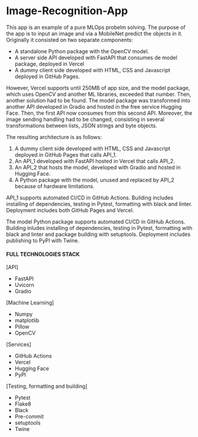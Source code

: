 # Image-Recognition-App

This app is an example of a pure MLOps probelm solving. The purpose of the app is to input an image and via a MobileNet predict the objects in it. Originally it consisted on two separate components:
* A standalone Python package with the OpenCV model.
* A server side API developed with FastAPI that consumes de model package, deployed in Vercel
* A dummy client side developed with HTML, CSS and Javascript deployed in GitHub Pages.

However, Vercel supports until 250MB of app size, and the model package, which uses OpenCV and another ML libraries, exceeded that number. Then, another solution had to be found. The model package was transformed into another API developed in Gradio and hosted in the free service Hugging Face. Then, the first API now consumes from this second API. Moreover, the image sending handling had to be changed, consisting in several transformations between lists, JSON strings and byte objects.

The resulting architecture is as follows:
1. A dummy client side developed with HTML, CSS and Javascript deployed in GitHub Pages that calls API_1.
2. An API_1 developed with FastAPI hosted in Vercel that calls API_2.
3. An API_2 that hosts the model, developed with Gradio and hosted in Hugging Face.
4. A Python package with the model, unused and replaced by API_2 because of hardware limitations.

API_1 supports automated CI/CD in GitHub Actions. Building includes installing of dependencies,  testing in Pytest, formatting with black and linter. Deployment includes both GitHub Pages and Vercel.

The model Python package supports automated CI/CD in GitHub Actions. Building inludes installing of dependencies, testing in Pytest, formatting with black and linter and package building with setuptools. Deployment includes publishing to PyPI with Twine.

#### FULL TECHNOLOGIES STACK

[API]
* FastAPI
* Uvicorn
* Gradio

[Machine Learning]
* Numpy
* matplotlib
* Pillow
* OpenCV

[Services]
* GitHub Actions
* Vercel
* Hugging Face
* PyPI

[Testing, formatting and building]
* Pytest
* Flake8
* Black
* Pre-commit
* setuptools
* Twine